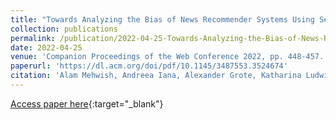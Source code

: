 ```yaml
---
title: "Towards Analyzing the Bias of News Recommender Systems Using Sentiment and Stance Detection"
collection: publications
permalink: /publication/2022-04-25-Towards-Analyzing-the-Bias-of-News-Recommender-Systems-Using-Sentiment-and-Stance-Detection
date: 2022-04-25
venue: 'Companion Proceedings of the Web Conference 2022, pp. 448-457. 2022.'
paperurl: 'https://dl.acm.org/doi/pdf/10.1145/3487553.3524674'
citation: 'Alam Mehwish, Andreea Iana, Alexander Grote, Katharina Ludwig, Philipp Müller, and Heiko Paulheim, &quot;Towards Analyzing the Bias of News Recommender Systems Using Sentiment and Stance Detection.&quot; In Companion Proceedings of the Web Conference 2022, pp. 448-457. 2022.'
---
```

[Access paper here](https://dl.acm.org/doi/pdf/10.1145/3487553.3524674){:target="_blank"}

